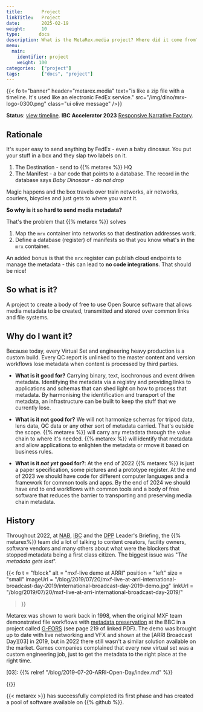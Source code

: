 ```yaml
---
title:       Project
linkTitle:   Project
date:        2025-02-19
weight:      10
type:       docs
description: What is the MetaRex.media project? Where did it come from? What will it deliver?
menu:
  main:
    identifier: project
    weight: 100
categories:  ["project"]
tags:        ["docs", "project"]
---
```

<!-- markdownlint-disable MD033-->

{{< fo t="banner"
    header="metarex.media"
    text="is like a zip file with a timeline. It's used like an electronic FedEx service."
    src="/img/dino/mrx-logo-0300.png"
    class="ui olive message"
/>}}

**Status**: [view timeline](/project/status).
**IBC Accelerator 2023** [Responsive Narrative Factory](/project/archive/ibc2023/).

## Rationale

It's super easy to send anything by FedEx - even a baby dinosaur. You put your
stuff in a box and they slap two labels on it.

1. The Destination - send to {{% metarex %}} HQ
2. The Manifest - a bar code that points to a database. The record in the
   database says _Baby Dinosaur - do not drop_

Magic happens and the box travels over train networks, air networks, couriers,
bicycles and just gets to where you want it.

**So why is it so hard to send media metadata?**

That's the problem that {{% metarex %}} solves

1. Map the `mrx` container into networks so that destination addresses work.
2. Define a database (register) of manifests so that you know what's in the
   `mrx` container.

An added bonus is that the `mrx` register can publish cloud endpoints to manage
the metadata - this can lead to **no code integrations**. That should be nice!

## So what is it?

A project to create a body of free to use Open Source software that allows media
metadata to be created, transmitted and stored over common links and file
systems.

## Why do I want it?

Because today, every Virtual Set and engineering heavy production is a custom
build. Every QC report is unlinked to the master content and version workflows
lose metadata when content is processed by third parties.

* **What is it good for?** Carrying binary, text, isochronous and event driven
  metadata. Identifying the metadata via a registry and providing links to
  applications and schemas that can shed light on how to process that metadata.
  By harmonising the identification and transport of the metadata, an
  infrastructure can be built to keep the stuff that we currently lose.

* **What is it not good for?** We will not harmonize schemas for tripod data,
  lens data, QC data or any other sort of metadata carried. That's outside the
  scope. {{% metarex %}} will carry any metadata through the value chain to
  where it's needed. {{% metarex %}} will identify that metadata and allow
  applications to enlighten the metadata or rmove it based on business rules.

* **What is it *not yet* good for?**: At the end of 2022 {{% metarex %}} is just
  a paper specification, some pictures and a prototype register. At the end of
  2023 we should have code for different computer languages and a framework for
  common tools and apps. By the end of 2024 we should have end to end workflows
  with common tools and a body of free software that reduces the barrier to
  transporting and preserving media chain metadata.

<a id="history"></a>

## History

Throughout 2022, at [NAB], [IBC] and the [DPP] Leader's Briefing, the {{% metarex%}}
team did a lot of talking to  content creators, facility owners, software
vendors and many others about what were the blockers that stopped metadata being
a first class citizen. The biggest issue was "_The metadata gets lost_".

{{< fo
    t =        "fblock"
    alt =      "mxf-live demo at ARRI"
    position = "left"
    size =     "small"
    imageUrl = "/blog/2019/07/20/mxf-live-at-arri-international-broadcast-day-2019/international-broadcast-day-2019-demo.jpg"
    linkUrl =  "/blog/2019/07/20/mxf-live-at-arri-international-broadcast-day-2019/"
>}}

Metarex  was shown to work back in 1998, when the original MXF team
demonstrated file workflows with [metadata preservation][01] at the BBC in a
project called [G-FORS][02] (see page 219 of linked PDF). The demo was brought
up to date with live networking and VFX and shown at the [ARRI Broadcast
Day][03] in 2019, but in 2022 there still wasn't a similar solution available
on the market. Games companies complained that every new virtual set was a
custom engineering job, just to get the metadata to the right place at the
right time.

[01]: https://www.govinfo.gov/content/pkg/GOVPUB-C13-de2599f27af453fcf0f525f99cebe66c/pdf/GOVPUB-C13-de2599f27af453fcf0f525f99cebe66c.pdf
[02]: https://www.tvtechnology.com/news/mxf-gets-ready-for-nab-are-you-ready-for-it-242793
[03]: {{% relref "/blog/2019-07-20-ARRI-Open-Day/index.md" %}}

{{</fo>}}
<br>

{{< metarex >}} has successfully completed its first phase and has created a pool of software available on {{% github %}}.

[DPP]:         /blog/2022/11/16/2022-11-16-dpp-leaders-briefing/
[IBC]:         /blog/2022/09/18/ibc-show-2022/
[NAB]:         /blog/2022/04/23/metarex-at-nab-2022-in-las-vegas/
[status]:      /project/status/
[backers]:    /backers/